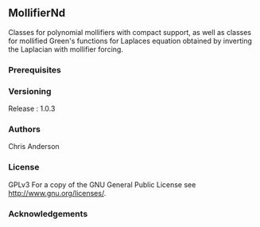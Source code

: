 ## MollifierNd

Classes for polynomial mollifiers with compact support, as well as classes for mollified Green's functions for Laplaces equation obtained by inverting the Laplacian with mollifier forcing. 


### Prerequisites

### Versioning

Release : 1.0.3

### Authors

Chris Anderson

### License

GPLv3  For a copy of the GNU General Public License see <http://www.gnu.org/licenses/>.

### Acknowledgements




